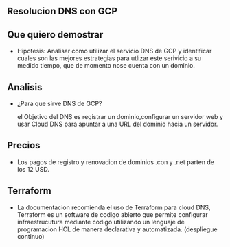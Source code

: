 ## Resolucion DNS con GCP
## Que quiero demostrar
- Hipotesis: Analisar como utilizar el servicio DNS de GCP y identificar cuales son las mejores estrategias para utlizar este serivicio a su medido tiempo, que de momento nose cuenta con un dominio.

## Analisis
-   ¿Para que sirve DNS de GCP?

    el Objetivo del DNS es registrar un dominio,configurar un servidor web y usar Cloud DNS para apuntar a una URL del dominio hacia un servidor.

## Precios
-   Los pagos de registro y renovacion de dominios .con y .net parten de los 12 USD.



## Terraform
-   La documentacion recomienda el uso de Terraform  para cloud DNS, Terraform es un software de codigo abierto que permite configurar infraestrucutura mediante codigo utilizando un lenguaje de programacion HCL de manera declarativa y automatizada.
(despliegue continuo)



